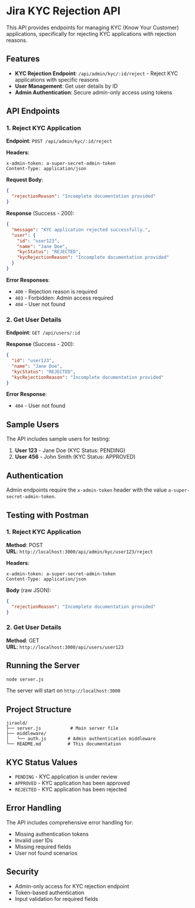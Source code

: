 # Jira KYC Rejection API

This API provides endpoints for managing KYC (Know Your Customer) applications, specifically for rejecting KYC applications with rejection reasons.

## Features

- **KYC Rejection Endpoint**: `/api/admin/kyc/:id/reject` - Reject KYC applications with specific reasons
- **User Management**: Get user details by ID
- **Admin Authentication**: Secure admin-only access using tokens

## API Endpoints

### 1. Reject KYC Application

**Endpoint**: `POST /api/admin/kyc/:id/reject`

**Headers**:
```
x-admin-token: a-super-secret-admin-token
Content-Type: application/json
```

**Request Body**:
```json
{
  "rejectionReason": "Incomplete documentation provided"
}
```

**Response** (Success - 200):
```json
{
  "message": "KYC application rejected successfully.",
  "user": {
    "id": "user123",
    "name": "Jane Doe",
    "kycStatus": "REJECTED",
    "kycRejectionReason": "Incomplete documentation provided"
  }
}
```

**Error Responses**:
- `400` - Rejection reason is required
- `403` - Forbidden: Admin access required
- `404` - User not found

### 2. Get User Details

**Endpoint**: `GET /api/users/:id`

**Response** (Success - 200):
```json
{
  "id": "user123",
  "name": "Jane Doe",
  "kycStatus": "REJECTED",
  "kycRejectionReason": "Incomplete documentation provided"
}
```

**Error Response**:
- `404` - User not found

## Sample Users

The API includes sample users for testing:

1. **User 123** - Jane Doe (KYC Status: PENDING)
2. **User 456** - John Smith (KYC Status: APPROVED)

## Authentication

Admin endpoints require the `x-admin-token` header with the value `a-super-secret-admin-token`.

## Testing with Postman

### 1. Reject KYC Application

**Method**: POST  
**URL**: `http://localhost:3000/api/admin/kyc/user123/reject`

**Headers**:
```
x-admin-token: a-super-secret-admin-token
Content-Type: application/json
```

**Body** (raw JSON):
```json
{
  "rejectionReason": "Incomplete documentation provided"
}
```

### 2. Get User Details

**Method**: GET  
**URL**: `http://localhost:3000/api/users/user123`

## Running the Server

```bash
node server.js
```

The server will start on `http://localhost:3000`

## Project Structure

```
jiraold/
├── server.js           # Main server file
├── middleware/
│   └── auth.js        # Admin authentication middleware
└── README.md          # This documentation
```

## KYC Status Values

- `PENDING` - KYC application is under review
- `APPROVED` - KYC application has been approved
- `REJECTED` - KYC application has been rejected

## Error Handling

The API includes comprehensive error handling for:
- Missing authentication tokens
- Invalid user IDs
- Missing required fields
- User not found scenarios

## Security

- Admin-only access for KYC rejection endpoint
- Token-based authentication
- Input validation for required fields
